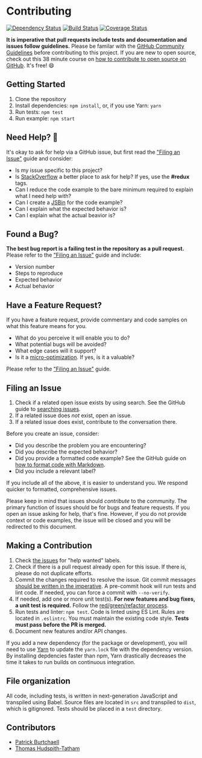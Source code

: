 # Contributing

[![Dependency Status](https://david-dm.org/pburtchaell/redux-promise-middleware.svg)](https://david-dm.org/pburtchaell/redux-promise-middleware) [![Build Status](https://travis-ci.org/pburtchaell/redux-promise-middleware.svg)](https://travis-ci.org/pburtchaell/redux-promise-middleware) [![Coverage Status](https://coveralls.io/repos/pburtchaell/redux-promise-middleware/badge.svg?branch=master&service=github)](https://coveralls.io/github/pburtchaell/redux-promise-middleware?branch=master)

**It is imperative that pull requests include tests and documentation and issues follow guidelines.** Please be familar with the [GitHub Community Guidelines](https://help.github.com/articles/github-community-guidelines/) before contributing to this project. If you are new to open source, check out this 38 minute course on [how to contribute to open source on GitHub](https://egghead.io/courses/how-to-contribute-to-an-open-source-project-on-github). It's free! :smile:

## Getting Started

1. Clone the repository
2. Install dependencies: `npm install`, or, if you use Yarn: `yarn`
3. Run tests: `npm test`
4. Run example: `npm start`

## Need Help? :raising_hand:

It's okay to ask for help via a GitHub issue, but first read the ["Filing an Issue"](#filing-an-issue) guide and consider:

* Is my issue specific to this project?
* Is [StackOverflow](http://stackoverflow.com/questions/ask) a better place to ask for help? If yes, use the **#redux** tags.
* Can I reduce the code example to the bare minimum required to explain what I need help with?
* Can I create a [JSBin](https://jsbin.com/?html,output) for the code example?
* Can I explain what the expected behavior is?
* Can I explain what the actual beavior is?

## Found a Bug?

**The best bug report is a failing test in the repository as a pull request.** Please refer to the ["Filing an Issue"](#filing-an-issue) guide and include:

* Version number
* Steps to reproduce
* Expected behavior
* Actual behavior

## Have a Feature Request?

If you have a feature request, provide commentary and code samples on what this feature means for you.

* What do you perceive it will enable you to do?
* What potential bugs will be avoided?
* What edge cases will it support?
* Is it a [micro-optimization](http://stackoverflow.com/questions/tagged/micro-optimization). If yes, is it a valuable?

Please refer to the ["Filing an Issue"](#filing-an-issue) guide.

## Filing an Issue

1. Check if a related open issue exists by using search. See the GitHub guide to [searching issues](https://help.github.com/articles/searching-issues/).
2. If a related issue does *not* exist, open an issue.
3. If a related issue does exist, contribute to the conversation there.

Before you create an issue, consider:

* Did you describe the problem you are encountering?
* Did you describe the expected behavior?
* Did you provide a formatted code example? See the GitHub guide on [how to format code with Markdown](help.github.com/categories/writing-on-github/).
* Did you include a relevant label?

If you include all of the above, it is easier to understand you. We respond quicker to formatted, comprehensive issues.

Please keep in mind that issues should *contribute* to the community. The primary function of issues should be for bugs and feature requests. If you open an issue asking for help, that's fine. However, if you do not provide context or code examples, the issue will be closed and you will be redirected to this document.

## Making a Contribution

1. Check [the issues](https://github.com/pburtchaell/react-notification/issues) for "help wanted" labels.
2. Check if there is a pull request already open for this issue. If there is, please do not duplicate efforts.
3. Commit the changes required to resolve the issue. Git commit messages [should be written in the imperative](http://chris.beams.io/posts/git-commit/). A pre-commit hook will run tests and lint code. If needed, you can force a commit with `--no-verify`.
4. If needed, add one or more unit test(s). **For new features and bug fixes, a unit test is required.** Follow the [red/green/refactor process](https://en.wikipedia.org/wiki/Test-driven_development#Development_style).
5. Run tests and linter: `npm test`. Code is linted using ES Lint. Rules are located in `.eslintrc`. You must maintain the existing code style. **Tests must pass before the PR is merged.**
6. Document new features and/or API changes.

If you add a new dependency (for the package or development), you will need to use [Yarn](https://yarnpkg.com/) to update the `yarn.lock` file with the dependency version. By installing depdencies faster than npm, Yarn drastically decreases the time it takes to run builds on continuous integration.

## File organization

All code, including tests, is written in next-generation JavaScript and transpiled using Babel. Source files are located in `src` and transpiled to `dist`, which is gitignored. Tests should be placed in a `test` directory.

## Contributors

- [Patrick Burtchaell](http://github.com/pburtchaell)
- [Thomas Hudspith-Tatham](https://github.com/tomatau)
